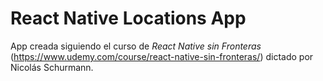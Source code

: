 # React Native Locations App

App creada siguiendo el curso de *React Native sin Fronteras* (https://www.udemy.com/course/react-native-sin-fronteras/) dictado por Nicolás Schurmann.

